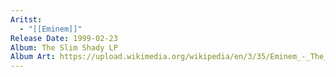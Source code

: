 ```yaml
---
Aritst:
  - "[[Eminem]]"
Release Date: 1999-02-23
Album: The Slim Shady LP
Album Art: https://upload.wikimedia.org/wikipedia/en/3/35/Eminem_-_The_Slim_Shady_LP_CD_cover.jpg
---
```

